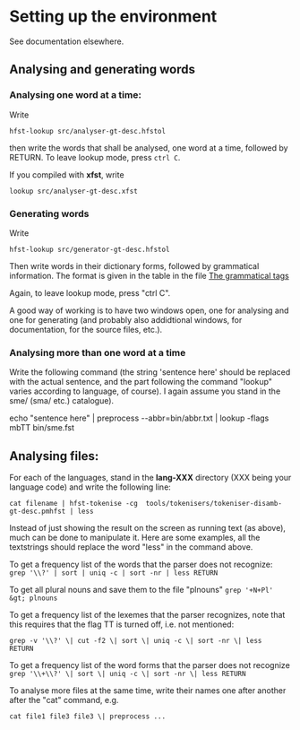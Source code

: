 # Setting up the environment

See documentation elsewhere.

## Analysing and generating words

### Analysing one word at a time:

Write

`hfst-lookup src/analyser-gt-desc.hfstol`

then write the words that shall be analysed, one word at a time, followed by RETURN. To leave lookup mode, press `ctrl C`.

If you compiled with **xfst**, write

`lookup src/analyser-gt-desc.xfst`

### Generating words

Write

`hfst-lookup src/generator-gt-desc.hfstol`

Then write words in their dictionary forms, followed by
grammatical information. The format is given in the table in the
file [The grammatical
tags](/lang/sme/docu-sme-grammartags.html)

Again, to leave lookup mode, press "ctrl C".

A good way of working is to have two windows open, one for analysing and
one for generating (and probably also addidtional windows, for
documentation, for the source files, etc.).

### Analysing more than one word at a time

Write the following command (the string 'sentence here' should be
replaced with the actual sentence, and the part following the command
"lookup" varies according to language, of course). I again assume you
stand in the sme/ (sma/ etc.) catalogue).

echo "sentence here" \| preprocess --abbr=bin/abbr.txt \| lookup -flags
mbTT bin/sme.fst

## Analysing files:

For each of the languages, stand in the **lang-XXX** directory (XXX being your language code) and write the following line:

    cat filename | hfst-tokenise -cg  tools/tokenisers/tokeniser-disamb-gt-desc.pmhfst | less

Instead of just showing the result on the screen as running text (as
above), much can be done to manipulate it. Here are some examples, all
the textstrings should replace the word "less" in the command above.

To get a frequency list of the words that the parser does not recognize:  
`grep '\\?' | sort | uniq -c | sort -nr | less RETURN`

To get all plural nouns and save them
to the file "plnouns"
`grep '+N+Pl' &gt; plnouns`

To get a frequency list of the lexemes that the parser
recognizes, note that this requires that the flag TT is turned off,
i.e. not mentioned:

`grep -v '\\?' \| cut -f2 \| sort \| uniq -c \| sort -nr \| less   RETURN`

To get a frequency list of the word forms that the parser does not recognize
`grep '\\+\\?' \| sort \| uniq -c \| sort -nr \| less RETURN`

To analyse more files at the same time, write their names one after
another after the "cat" command, e.g.

`cat file1 file3 file3 \|
preprocess ...`
